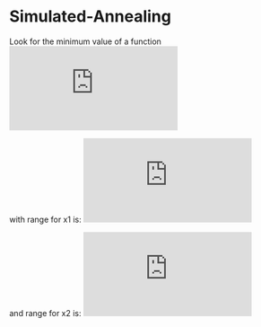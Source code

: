 # Simulated-Annealing

Look for the minimum value of a function <br>
![first equation](https://latex.codecogs.com/gif.latex?f%5Cleft%20%28%20x%7B_%7B1%7D%7D%2C%20x%7B_%7B2%7D%7D%20%5Cright%20%29%20%3D%20-sin%5Cleft%20%28%20x%7B_%7B1%7D%7D%5Cright%20%29cos%5Cleft%20%28%20x%7B_%7B2%7D%7D%20%5Cright%20%29%20exp%20%5Cleft%20%7C%201%20-%20%5Csqrt%7B%5Cfrac%7Bx%7B_%7B1%7D%7D%5E%7B2%7D%20&plus;%20x%7B_%7B2%7D%7D%5E%7B2%7D%7D%7B%5Cpi%7D%7D%20%5Cright%20%7C)

with range for x1 is:
![second equation](https://latex.codecogs.com/gif.latex?-10%5Cleq%20x%7B_%7B1%7D%7D%20%5Cleq%2010)

and range for x2 is:
![third equation](https://latex.codecogs.com/gif.latex?-10%5Cleq%20x%7B_%7B2%7D%7D%20%5Cleq%2010)
